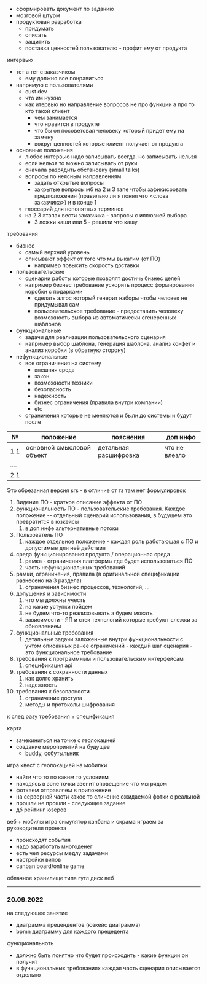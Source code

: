 - сформировать документ по заданию
- мозговой штурм
- продуктовая разработка
	- придумать
	- описать
	- защитить
	- поставка ценностей пользователю - профит ему от продукта

интервью
- тет а тет с заказчиком
	- ему должно все понравиться
- напрямую с пользователями
	- cust dev
	- что им нужно
	- как итервью но направление вопросов не про функции а про то кто такой клиент
		- чем занимается
		- что нравится в продукте
		- что бы он посоветовал человеку который придет ему на замену
		- вокруг ценностей которые клиент получает от продукта
- основные положения
	- любое интервью надо записывать всегда. но записывать нельзя
	- если нельзя то можно записывать от руки
	- сначала разрядить обстановку (small talks)
	- вопросы по неясным направлениям
		- задать открытые вопросы
		- закрытые вопросы мб на 2 и 3 тапе чтобы зафикисровать предположения (правильно ли я понял что <слова заказчика>) и в конце 1
	- глоссарий для непонятных терминов
	- на 2 3 этапах вести заказчика - вопросы с иллюзией выбора
		- 3 ложки каши или 5 - решили что кашу

требования
- бизнес
	- самый верхний уровень
	- описывают эффект от того что мы выкатим (от ПО)
		- например повысить скорость доставки
- пользовательские
	- сценарии работы которые позволят достичь бизнес целей
	- например бизнес требование ускорить процесс формирования коробки с подарками
		- сделать алгос который генерит наборы чтобы человек не придумывал сам
		- пользовательское требование - предоставить человеку возможность выбора из автоматически сгенеренных шаблонов
- функциональные
	- задачи для реализации пользовательского сценария
	- например выбор шаблона, генерация шаблона, анализ конфет и анализ коробки (в обратную сторону)
- нефункциональные
	- все ограничения на систему
		- внешняя среда
		- закон
		- возможности техники
		- безопасность
		- надежность
		- бизнес ограничения (правила внутри компании)
		- etc
	- ограничения которые не меняются и были до системы и будут после


|№|положение|пояснения|доп инфо|
|--|--|--|--|
| 1.1 | основной смысловой объект | детальная расшифровка | что не влезло |
|.... | |||
|2.1||||




Это обрезанная версия srs - в отличие от тз там нет формулировок 

1. Видение ПО - краткое описание эффекта от ПО
2. функциональность ПО - пользовательские требования. Каждое положение -- отдельный сценарий использования, в будущем это превратится в юзкейсы
	1. в доп инфе альтернативные потоки
3. Пользователь ПО
	1. каждое отдельное положение - каждая роль работающая с ПО и допустимые для неё действия
4. среда функционирования продукта / операционная среда
	1. рамка - ограничения платформы где будет использоваться ПО
	2. часть нефункциональных требований
5. рамки, ограничения, правила (в оригинальной спецификации разнесено на 3 раздела)
	1. ограничения бизнес процессов, технологий, ...
6. допущения и зависимости
	1. что мы должны учесть
	2. на какие уступки пойдем
	3. не будем что-то реализовывать а будем мокать
	4. зависимости - ЯП и стек технологий которые требуют слежки за обновлением
7. функциональные требования
	1. детальные задачи заложенные внутри функциональности с учтом описанных ранее ограничений - каждый шаг сценария - это функциональное требование
8. требования к программным и пользовательским интерфейсам
	1. спецификация api
9. требования к сохранности данных
	1. как долго хранить
	2. надежность
10. требования к безопасности
	1. ограничение доступа
	2. методы и протоколы шифрования


к след разу требования + спецификация

карта
- зачекиниться на точке с геолокацией
- создание мероприятий на будущее
	- buddy, собутыльник

игра квест с геолокацией на мобилки
- найти что то по каким то условиям
- находясь в зоне точки звенит оповещение что мы рядом
- фоткаем отправляем в приложение
- на серверной части какое то сличение ожидаемой фотки с реальной
- прошли не прошли - следующее задание
- дб рейтинг юзеров

веб + мобилы
игра симулятор канбана и скрама
играем за руководителя проекта
- происходят события
- надо заработать многоденег
- есть чел ресурсы медлу задачами
- настройки випов
- canban board/online game

облачное хранилище типа гугл диск
веб

---
### 20.09.2022

на следующее занятие
- диаграмма прецендентов (юзкейс диаграмма)
- bpmn диаграмму для каждого прецедента

функциональноть
- должно быть понятно что будет происходить - какие функции он получит
- в функциональных требованиях каждая часть сценария описывается отдельно

